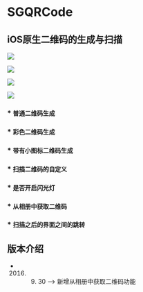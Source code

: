 
# SGQRCode

## iOS原生二维码的生成与扫描

![](https://github.com/kingsic/SGQRCode/raw/master/Picture/sorgle.png) 

![](https://github.com/kingsic/SGQRCode/raw/master/Picture/sorgle2.png) 

![](https://github.com/kingsic/SGQRCode/raw/master/Picture/sorgle3.png) 

![](https://github.com/kingsic/SGQRCode/raw/master/Picture/sorgle4.png) 

### * `普通二维码生成`<br>

### * `彩色二维码生成`<br>

### * `带有小图标二维码生成`<br>

### * `扫描二维码的自定义`<br>

### * `是否开启闪光灯`<br>

### * `从相册中获取二维码`<br>

### * `扫描之后的界面之间的跳转`<br>


## 版本介绍

  * 2016. 9. 30 --> 新增从相册中获取二维码功能


